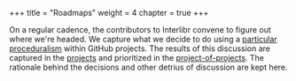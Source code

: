 +++
title = "Roadmaps"
weight = 4
chapter = true
+++

On a regular cadence, the contributors to Interlibr convene to figure out where
we're headed. We capture what we decide to do using a [particular
proceduralism](../contributing/changes.md) within GitHub projects. The results
of this discussion are captured in the
[projects](https://github.com/orgs/Xalgorithms/projects/) and prioritized in the
[project-of-projects](https://github.com/orgs/Xalgorithms/projects/16). The
rationale behind the decisions and other detrius of discussion are kept here.
